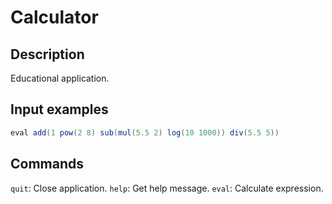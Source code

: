# Calculator

## Description
Educational application.

## Input examples
```java
eval add(1 pow(2 8) sub(mul(5.5 2) log(10 1000)) div(5.5 5))
```

## Commands
`quit`: Close application.
`help`: Get help message.
`eval`: Calculate expression.

